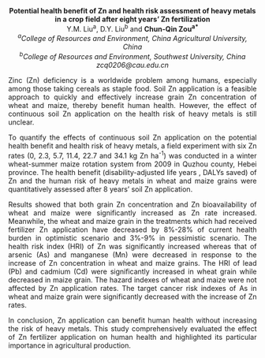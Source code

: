 <center><strong>Potential health benefit of Zn and health risk assessment of heavy
metals in a crop field after eight years’ Zn fertilization </strong>
<center>Y.M. Liu<sup>a</sup>, D.Y. Liu<sup>b</sup> and <strong>Chun-Qin Zou<sup>a*</sup></strong>


<center><i><sup>a</sup>College of Resources and Environment, China Agricultural University,
China</i>

<center><i><sup>b</sup>College of Resources and Environment, Southwest University, China</i>

<center><i>zcq0206@cau.edu.cn</i>

<p style="text-align:justify">Zinc (Zn) deficiency is a worldwide problem among humans, especially
among those taking cereals as staple food. Soil Zn application is a
feasible approach to quickly and effectively increase grain Zn
concentration of wheat and maize, thereby benefit human health. However,
the effect of continuous soil Zn application on the health risk of heavy
metals is still unclear.

<p style="text-align:justify">To quantify the effects of continuous soil Zn application on the
potential health benefit and health risk of heavy metals, a field
experiment with six Zn rates (0, 2.3, 5.7, 11.4, 22.7 and 34.1 kg Zn
ha<sup>-1</sup>) was conducted in a winter wheat-summer maize rotation system
from 2009 in Quzhou county, Hebei province. The health benefit
(disability-adjusted life years , DALYs saved) of Zn and the human risk
of heavy metals in wheat and maize grains were quantitatively assessed
after 8 years’ soil Zn application.

<p style="text-align:justify">Results showed that both grain Zn concentration and Zn bioavailability
of wheat and maize were significantly increased as Zn rate increased. Meanwhile, the wheat
and maize grain in the treatments which had received fertilizer Zn
application have decreased by 8%-28% of current health burden in
optimistic scenario and 3%-9% in pessimistic scenario. The health risk
index (HRI) of Zn was significantly increased whereas that of arsenic
(As) and manganese (Mn) were decreased in response to the increase of Zn
concentration in wheat and maize grains. The HRI of lead (Pb) and
cadmium (Cd) were significantly increased in wheat grain while decreased
in maize grain. The hazard indexes of wheat and maize were not affected
by Zn application rates. The target cancer risk indexes of As in wheat
and maize grain were significantly decreased with the increase of Zn
rates. 

<p style="text-align:justify">In conclusion, Zn application can benefit human health without
increasing the risk of heavy metals. This study comprehensively
evaluated the effect of Zn fertilizer application on human health and
highlighted its particular importance in agricultural production.

